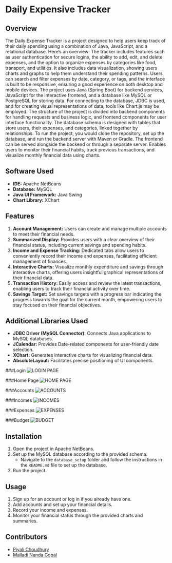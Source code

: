 # Daily Expensive Tracker 

## Overview
The Daily Expense Tracker is a project designed to help users keep track of their daily spending using a combination of Java, JavaScript, and a relational database. Here’s an overview:
The tracker includes features such as user authentication for secure logins, the ability to add, edit, and delete expenses, and the option to organize expenses by categories like food, transport, and utilities. It also includes data visualization, showing users charts and graphs to help them understand their spending patterns. Users can search and filter expenses by date, category, or tags, and the interface is built to be responsive, ensuring a good experience on both desktop and mobile devices.
The project uses Java (Spring Boot) for backend services, JavaScript for the interactive frontend, and a database like MySQL or PostgreSQL for storing data. For connecting to the database, JDBC is used, and for creating visual representations of data, tools like Chart.js may be employed.
The structure of the project is divided into backend components for handling requests and business logic, and frontend components for user interface functionality. The database schema is designed with tables that store users, their expenses, and categories, linked together by relationships.
To run the project, you would clone the repository, set up the database, and run the backend server with Maven or Gradle. The frontend can be served alongside the backend or through a separate server.
Enables users to monitor their financial habits, track previous transactions, and visualize monthly financial data using charts.


## Software Used
- **IDE:** Apache NetBeans
- **Database:** MySQL
- **Java UI Framework:** Java Swing
- **Chart Library:** XChart

## Features
1. **Account Management:** Users can create and manage multiple accounts to meet their financial needs.
2. **Summarized Display:** Provides users with a clear overview of their financial status, including current savings and spending habits.
3. **Income and Expense Tracking:** Dedicated tabs allow users to conveniently record their income and expenses, facilitating efficient management of finances.
4. **Interactive Charts:** Visualize monthly expenditure and savings through interactive charts, offering users insightful graphical representations of their financial data.
5. **Transaction History:** Easily access and review the latest transactions, enabling users to track their financial activity over time.
6. **Savings Target:** Set savings targets with a progress bar indicating the progress towards the goal for the current month, empowering users to stay focused on their financial objectives.

## Additional Libraries Used
- **JDBC Driver (MySQL Connector):** Connects Java applications to MySQL databases.
- **JCalendar:** Provides Date-related components for user-friendly date selection.
- **XChart:** Generates interactive charts for visualizing financial data.
- **AbsoluteLayout:** Facilitates precise positioning of UI components.

###Login
![LOGIN PAGE](https://github.com/user-attachments/assets/b9f1f001-60a5-41c1-b8b7-ed4141aff2c6)

###Home Page
![HOME PAGE](https://github.com/user-attachments/assets/192e1d53-85b2-4f7f-9a91-a952f5cafc9e)

###Accounts
![ACCOUNTS](https://github.com/user-attachments/assets/4dac6a48-5a9b-4b60-acb1-dcc77cbf508f)

###Incomes
![INCOMES](https://github.com/user-attachments/assets/58748556-f37b-4fde-99ac-75e32f8befd1)

###Expenses
![EXPENSES](https://github.com/user-attachments/assets/d3a6f968-6579-4fb6-b0cc-c5408114d5b9)

###Budget
![BUDGET](https://github.com/user-attachments/assets/63ffd9a4-71a9-4f21-ba48-8e4055a7e4cd)


## Installation
1. Open the project in Apache NetBeans.
2. Set up the MySQL database according to the provided schema.
   - Navigate to the `database_setup` folder and follow the instructions in the `README.md` file to set up the database.
3. Run the project.

## Usage
1. Sign up for an account or log in if you already have one.
2. Add accounts and set up your financial details.
3. Record your income and expenses.
4. Monitor your financial status through the provided charts and summaries.

## Contributors
- [Piyali Choudhury](https://github.com/PiyaliChoudhury)
- [Malladi Nanda Gopal](https://github.com/Nandagopal08)
